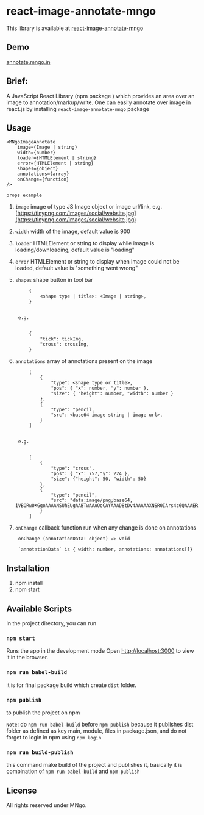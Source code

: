 # react-image-annotate-mngo
This library is available at [react-image-annotate-mngo](https://www.npmjs.com/package/react-image-annotate-mngo)

## Demo
[annotate.mngo.in](https://annotate.mngo.in)

## Brief:

A JavaScript React Library (npm package ) which provides an area over an image to annotation/markup/write.
One can easily annotate over image in react.js by installing `react-image-annotate-mngo` package

## Usage
    <MNgoImageAnnotate
        image={Image | string}
        width={number}
        loader={HTMLElement | string}
        error={HTMLElement | string}
        shapes={object}
        annotations={array}
        onChange={function}
    />

`props example`

1. `image`  image of type JS Image object or image url/link, e.g. [https://tinypng.com/images/social/website.jpg](https://tinypng.com/images/social/website.jpg)
2. `width`  width of the image, default value is 900
3. `loader`  HTMLElement or string to display while image is loading/downloading, default value is "loading"
4. `error`  HTMLElement or string to display when image could not be loaded, default value is "something went wrong"
5. `shapes`  shape button in tool bar


            {
                <shape type | title>: <Image | string>,
            }


        e.g.


            {
                "tick": tickImg,
                "cross": crossImg,
            }


6. `annotations` array of annotations present on the image


            [
                {
                    "type": <shape type or title>,
                    "pos": { "x": number, "y": number },
                    "size": { "height": number, "width": number }
                },
                {
                    "type": "pencil,
                    "src": <base64 image string | image url>,
                }
            ]


        e.g.


            [
                {
                    "type": "cross",
                    "pos": { "x": 757,"y": 224 },
                    "size": {"height": 50, "width": 50}
                },
                {
                    "type": "pencil",
                    "src": "data:image/png;base64, iVBORw0KGgoAAAANSUhEUgAABTwAAAOoCAYAAAD8tDv4AAAAAXNSR0IArs4c6QAAAERlWElmTU0AKgAAA…",
                }
            ]


5. `onChange`  callback function run when any change is done on annotations

        onChange (annotationData: object) => void

        `annotationData` is { width: number, annotations: annotations[]}



## Installation

1. npm install
2. npm start

## Available Scripts

In the project directory, you can run

### `npm start`

Runs the app in the development mode
Open [http://localhost:3000](http://localhost:3000) to view it in the browser.

### `npm run babel-build`

it is for final package build which create `dist` folder.

### `npm publish`

to publish the project on npm

`Note`: do `npm run babel-build` before `npm publish` because it publishes dist folder as defined as key main, module, files in package.json, and do not forget to login in npm using `npm login`

### `npm run build-publish`

this command make build of the project and publishes it, basically it is combination of `npm run babel-build` and `npm publish`

## License

All rights reserved under MNgo.
